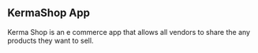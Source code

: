 ## KermaShop App

Kerma Shop is an e commerce app that allows all vendors to share the any products they want to sell.
